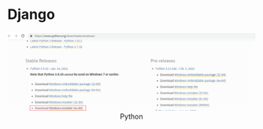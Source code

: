 # Django 

<p align="center">
  <img  src="https://github.com/okansungur/django/blob/main/img/python.png"><br/>
  Python
</p>
